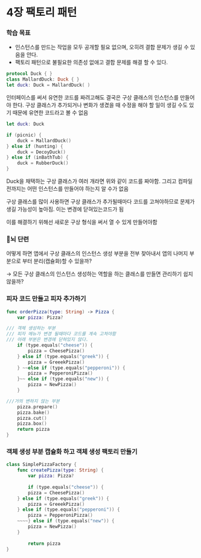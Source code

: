 # 4장 팩토리 패턴

### 학습 목표

- 인스턴스를 만드는 작업을 모두 공개할 필요 없으며, 오히려 결합 문제가 생길 수 있음을 안다.
- 팩토리 패턴으로 불필요한 의존성 없애고 결합 문제를 해결 할 수 있다.



```swift
protocol Duck { }
class MallardDuck: Duck { }
let duck: Duck = MallardDuck( )
```

인터페이스를 써서 유연한 코드를 짜려고해도 결국은 구상 클래스의 인스턴스를 만들어야 한다. 구상 클래스가 추가되거나 변화가 생겼을 때 수정을 해야 할 일이 생길 수도 있기 때문에 유연한 코드라고 볼 수 없음



```swift
let duck: Duck

if (picnic) {
	duck = MallardDuck()
} else if (hunting) {
	duck = DecoyDuck()
} else if (inBathTub) {
	duck = RubberDuck()
}
```

Duck을 채택하는 구상 클래스가 여러 개라면 위와 같이 코드를 짜야함. 그리고 컴파일 전까지는 어떤 인스턴스를 만들어야 하는지 알 수가 없음

구상 클래스를 많이 사용하면 구상 클래스가 추가될때마다 코드를 고쳐야하므로 문제가 생길 가능성이 높아짐. 이는 변경에 닫혀있는코드가 됨

이를 해결하기 위해선 새로운 구상 형식을 써서 열 수 있게 만들어야함



### 🌟뇌 단련

어떻게 하면 앱에서 구상 클래스의 인스턴스 생성 부분을 전부 찾아내서 앱의 나머지 부분으로 부터 분리(캡슐화)할 수 있을까?

→ 모든 구상 클래스의 인스턴스 생성하는 역할을 하는 클래스를 만들면 관리하기 쉽지 않을까?



### 피자 코드 만들고 피자 추가하기

```swift
func orderPizza(type: String) -> Pizza {
	var pizza: Pizza?

/// 객체 생성하는 부분
/// 피자 메뉴가 변경 될때마다 코드를 계속 고쳐야함
/// 아래 부분은 변경에 닫혀있지 않다.
	if (type.equals("cheese")) {
		pizza = CheesePizza()
	} else if (type.equals("greek")) {
		pizza = GreeekPizza()
	} ~~else if (type.equals("pepperoni")) {
		pizza = PepperoniPizza()
	}~~ else if (type.equals("new")) {
		pizza = NewPizza()
	}

///거의 변하지 않는 부분
	pizza.prepare()
	pizza.bake()
	pizza.cut()
	pizza.box()
	return pizza
}
```



### 객체 생성 부분 캡슐화 하고 객체 생성 팩토리 만들기

```swift
class SimplePizzaFactory {
	func createPizza(type: String) {
		var pizza: Pizza?
		
		if (type.equals("cheese")) {
		pizza = CheesePizza()
	} else if (type.equals("greek")) {
		pizza = GreeekPizza()
	} else if (type.equals("pepperoni")) {
		pizza = PepperoniPizza()
	~~~~} else if (type.equals("new")) {
		pizza = NewPizza()
	}
 
		return pizza
}
```